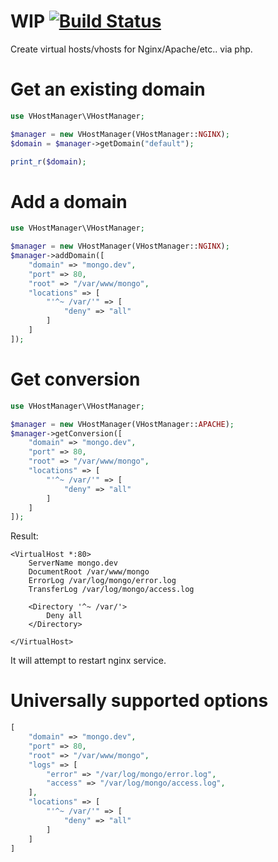 # WIP [![Build Status](https://travis-ci.org/tetreum/vhostmanager.svg?branch=master)](https://travis-ci.org/tetreum/vhostmanager)

Create virtual hosts/vhosts for Nginx/Apache/etc.. via php.

# Get an existing domain
```php
use VHostManager\VHostManager;

$manager = new VHostManager(VHostManager::NGINX);
$domain = $manager->getDomain("default");

print_r($domain);
```

# Add a domain
```php
use VHostManager\VHostManager;

$manager = new VHostManager(VHostManager::NGINX);
$manager->addDomain([
	"domain" => "mongo.dev",
	"port" => 80,
	"root" => "/var/www/mongo",
	"locations" => [
		"'^~ /var/'" => [
			"deny" => "all"
		]
	]
]);
```

# Get conversion
```php
use VHostManager\VHostManager;

$manager = new VHostManager(VHostManager::APACHE);
$manager->getConversion([
    "domain" => "mongo.dev",
    "port" => 80,
    "root" => "/var/www/mongo",
    "locations" => [
        "'^~ /var/'" => [
            "deny" => "all"
        ]
    ]
]);
```

Result:
```
<VirtualHost *:80>
    ServerName mongo.dev
    DocumentRoot /var/www/mongo
    ErrorLog /var/log/mongo/error.log
    TransferLog /var/log/mongo/access.log

    <Directory '^~ /var/'>
        Deny all
    </Directory>

</VirtualHost>
```

It will attempt to restart nginx service.

# Universally supported options
```php
[
	"domain" => "mongo.dev",
	"port" => 80,
	"root" => "/var/www/mongo",
	"logs" => [
	    "error" => "/var/log/mongo/error.log",
	    "access" => "/var/log/mongo/access.log",
	],
	"locations" => [
		"'^~ /var/'" => [
			"deny" => "all"
		]
	]
]
```
